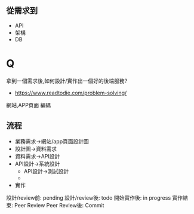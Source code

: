 ## 從需求到
- API
- 架構
- DB

# Q
拿到一個需求後,如何設計/實作出一個好的後端服務?


- https://www.readtodie.com/problem-solving/

網站,APP頁面 編碼

## 流程
- 業務需求->網站/app頁面設計圖
- 設計圖->資料需求
- 資料需求->API設計
- API設計->系統設計
  - API設計->測試設計
  - 
- 實作


設計/review前: pending
設計/review後: todo
開始實作後: in progress
實作結束: Peer Review
Peer Review後: Commit